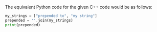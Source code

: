  The equivalent Python code for the given C++ code would be as follows:

```python
my_strings = ["prepended to", "my string"]
prepended = ''.join(my_strings)
print(prepended)
```
